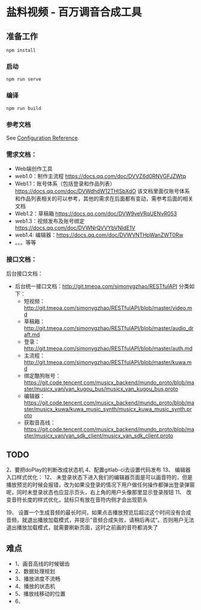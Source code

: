 # 盐料视频 - 百万调音合成工具

## 准备工作
```
npm install
```

### 启动
```
npm run serve
```

### 编译
```
npm run build
```

### 参考文档
See [Configuration Reference](https://cli.vuejs.org/config/).

### 需求文档：
  - Web端创作工具
  - web1.0：制作主流程 https://docs.qq.com/doc/DVVZ6d0RNVGFJZWtp
  - Web1.1：账号体系（包括登录和作品列表）https://docs.qq.com/doc/DVWdhdW12THlSbXdO 该文档里面仅账号体系和作品列表相关的可以参考，其他的需求在后面都有变动，需参考后面的相关文档
  - Web1.2：草稿箱 https://docs.qq.com/doc/DVW9veVRqUENvR053
  - web1.3：视频发布及账号绑定 https://docs.qq.com/doc/DVWNrQVVYbVNIdE1V
  - web1.4: 编辑器：https://docs.qq.com/doc/DVWVNTHpWanZWT0Rw 
  - 。。。等等

### 接口文档：
  后台接口文档：
  - 后台统一接口文档：http://git.tmeoa.com/simonygzhao/RESTfulAPI
  分类如下：
    - 短视频：http://git.tmeoa.com/simonygzhao/RESTfulAPI/blob/master/video.md
    - 草稿箱： http://git.tmeoa.com/simonygzhao/RESTfulAPI/blob/master/audio_draft.md
    - 登录：http://git.tmeoa.com/simonygzhao/RESTfulAPI/blob/master/auth.md
    - 主流程：http://git.tmeoa.com/simonygzhao/RESTfulAPI/blob/master/kuwa.md
    - 绑定酷狗账号：https://git.code.tencent.com/musicx_backend/mundo_proto/blob/master/musicx_yan/yan_kugou_bus/musicx_yan_kugou_bus.proto
    - 编辑器：https://git.code.tencent.com/musicx_backend/mundo_proto/blob/master/musicx_kuwa/kuwa_music_synth/musicx_kuwa_music_synth.proto
    - 获取音高线：https://git.code.tencent.com/musicx_backend/mundo_proto/blob/master/musicx_yan/yan_sdk_client/musicx_yan_sdk_client.proto

## TODO

2、要把doPlay的判断改成状态机
4、配置gitlab-ci去设置代码发布
13、 编辑器入口样式优化：
12、 未登录状态下进入我们的编辑器页面是可以画音符的，但是播放预览的时候会报错，改为如果没登录的情况下用户做任何操作都弹出登录弹窗呢，同时未登录状态也应显示页头，右上角的用户头像那里显示登录按钮
11、 改变音符长度的样式优化，鼠标只有放在音符内侧才会出现箭头

19、 设置一个生成音频的最长时间，如果点击播放预览后超过这个时间没有合成音频，就退出播放加载模式，并提示”音频合成失败，请稍后再试“。否则用户无法退出播放加载模式，就需要刷新页面，这时之前画的音符都消失了

## 难点
- 1、画音高线的时候锯齿
- 2、数据处理规划
- 3、播放进度不流畅
- 4、播放的状态机
- 5、播放线移动的位置
- 6、
